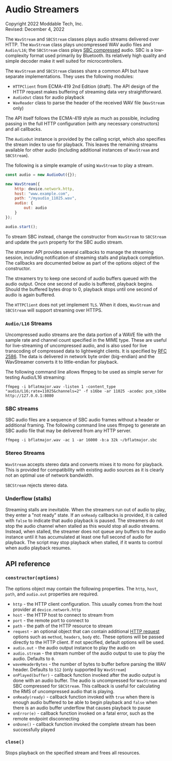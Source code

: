 # Audio Streamers
Copyright 2022 Moddable Tech, Inc.<BR>
Revised: December 4, 2022

The `WavStream` and `SBCStream` classes plays audio streams delivered over HTTP. The `WavStream` class plays uncompressed WAV audio files and `Audio/L16`; the `SBCStream` class plays [SBC compressed](https://en.wikipedia.org/wiki/SBC_%28codec%29) audio. SBC is a low-complexity format used primarily by Bluetooth. Its relatively high quality and simple decoder make it well suited for microcontrollers. 

The `WavStream` and `SBCStream` classes share a common API but have separate implementations. They uses the following modules:

- `HTTPClient` from ECMA-419 2nd Edition (draft). The API design of the HTTP request makes buffering of streaming data very straightforward.
- `AudioOut` class for audio playback
- `WavReader` class to parse the header of the received WAV file (`WavStream` only)

The API itself follows the ECMA-419 style as much as possible, including passing in the full HTTP configuration (with any necessary constructors) and all callbacks.

The `AudioOut` instance is provided by the calling script, which also specifies the stream index to use for playback. This leaves the remaining streams available for other audio (including additional instances of `WavStream` and `SBCStream`).

The following is a simple example of using `WavStream` to play a stream.

```js
const audio = new AudioOut({});

new WavStream({
	http: device.network.http,
	host: "www.example.com",
	path: "/myaudio_11025.wav",
	audio: {
		out: audio
	}
});

audio.start();
```

To stream SBC instead, change the constructor from `WavStream` to `SBCStream` and update the `path` property for the SBC audio stream.

The streamer API provides several callbacks to manage the streaming session, including notification of streaming stalls and playback completion. The callbacks are documented below as part of the options object of the constructor.

The streamers try to keep one second of audio buffers queued with the audio output. Once one second of audio is buffered, playback begins. Should the buffered bytes drop to 0, playback stops until one second of audio is again buffered.

The `HTTPClient` does not yet implement `TLS`. When it does, `WavStream` and `SBCStream` will support streaming over HTTPS.

### `Audio/L16` Streams
Uncompressed audio streams are the data portion of a WAVE file with the sample rate and channel count specified in the MIME type. These are useful for live-streaming of uncompressed audio, and is also used for live transcoding of compressed data to lightweight clients. It is specified by [RFC 2586](https://datatracker.ietf.org/doc/html/rfc2586). The data is delivered in network byte order (big-endian) and the WavStreamer converts it to little-endian for playback.

The following command line allows ffmpeg to be used as simple server for testing Audio/L16 streaming:

```
ffmpeg -i bflatmajor.wav -listen 1 -content_type "audio/L16;rate=11025&channels=2" -f s16be -ar 11025 -acodec pcm_s16be http://127.0.0.1:8080
```

### SBC streams
SBC audio files are a sequence of SBC audio frames without a header or additional framing. The following command line uses ffmpeg to generate an SBC audio file that may be delivered from any HTTP server.

```
ffmpeg -i bflatmajor.wav -ac 1 -ar 16000 -b:a 32k ~/bflatmajor.sbc
```

### Stereo Streams
`WavStream` accepts stereo data and converts mixes it to mono for playback. This is provided for compatibility with existing audio sources as it is clearly not an optimal use of network bandwidth.

`SBCStream` rejects stereo data.

### Underflow (stalls)
Streaming stalls are inevitable. When the streamers run out of audio to play, they enter a "not ready" state. If an `onReady` callbacks is provided, it is called with `false` to indicate that audio playback is paused. The streamers do not stop the audio channel when stalled as this would stop all audio streams. Instead, when stalled, the streamer does not queue any buffers to the audio instance until it has accumulated at least one full second of audio for playback. The script may stop playback when stalled, if it wants to control when audio playback resumes.

## API reference

### `constructor(options)`

The options object may contain the following properties. The `http`, `host`, `path`, and `audio.out` properties are required.

- `http` - the HTTP client configuration. This usually comes from the host provider at `device.network.http`
- `host` - the HTTP host to connect to stream from
- `port` - the remote port to connect to
- `path` - the path of the HTTP resource to stream
- `request` - an optional object that can contain additional [HTTP request](../../../../documentation/network/network.md#http-request) options such as `method`, `headers`, `body` etc. These options will be passed directly to the HTTP client. If not specified, default options will be used.
- `audio.out` - the audio output instance to play the audio on
- `audio.stream` - the stream number of the audio output to use to play the audio. Defaults to `0`.
- `waveHeaderBytes` - the number of bytes to buffer before parsing the WAV header. Defaults to `512` (only supported by `WavStream`)
- `onPlayed(buffer)` - callback function invoked after the audio output is done with an audio buffer. The audio is uncompressed for `WavStream` and SBC compressed for `SBCStream`. This callback is useful for calculating the RMS of uncompressed audio that is playing.
- `onReady(ready)` - callback function invoked with `true` when there is enough audio buffered to be able to begin playback and `false` when there is an audio buffer underflow that causes playback to pause
- `onError(e)` - callback function invoked on a fatal error, such as the remote endpoint disconnecting
- `onDone()` - callback function invoked the complete stream has been successfully played

### `close()`

Stops playback on the specified stream and frees all resources.